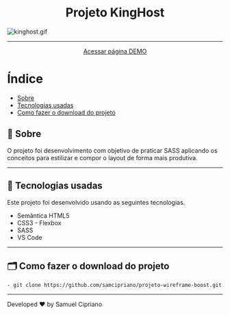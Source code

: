 <h1 align="center">Projeto KingHost</h1>

![kinghost.gif](./img/kinghost.gif)

---

<p align="center">
    <a href="#" target="_blank">
    <span>Acessar página DEMO</span>
    </a>
</p>

# Índice

- [Sobre](#-sobre)
- [Tecnologias usadas](#-tecnologias-usadas)
- [Como fazer o download do projeto](#-como-fazer-o-download-do-projeto)

## 🔖 Sobre

O projeto foi desenvolvimento com objetivo de praticar SASS aplicando os conceitos para estilizar e compor o layout de forma mais produtiva.

---

## 🚀 Tecnologias usadas

Este projeto foi desenvolvido usando as seguintes tecnologias.

- Semântica HTML5 
- CSS3 - Flexbox
- SASS
- VS Code

---

## 🗂 Como fazer o download do projeto

    - git clone https://github.com/samcipriano/projeto-wireframe-boost.git
   
---

Developed ❤ by Samuel Cipriano